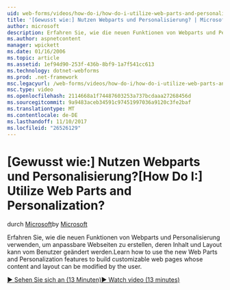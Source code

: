 ```yaml
---
uid: web-forms/videos/how-do-i/how-do-i-utilize-web-parts-and-personalization
title: '[Gewusst wie:] Nutzen Webparts und Personalisierung? | Microsoft-Dokumentation'
author: microsoft
description: Erfahren Sie, wie die neuen Funktionen von Webparts und Personalisierung verwenden, um anpassbare Webseiten zu erstellen, deren Inhalt und Layout kann vom Benutzer geändert werden.
ms.author: aspnetcontent
manager: wpickett
ms.date: 01/16/2006
ms.topic: article
ms.assetid: 1ef94d90-253f-436b-8bf9-1a7f541cc613
ms.technology: dotnet-webforms
ms.prod: .net-framework
msc.legacyurl: /web-forms/videos/how-do-i/how-do-i-utilize-web-parts-and-personalization
msc.type: video
ms.openlocfilehash: 2114668a1f74487603253a737bcdaaa27268456d
ms.sourcegitcommit: 9a9483aceb34591c97451997036a9120c3fe2baf
ms.translationtype: MT
ms.contentlocale: de-DE
ms.lasthandoff: 11/10/2017
ms.locfileid: "26526129"
---
```

<a name="how-do-i-utilize-web-parts-and-personalization"></a><span data-ttu-id="56920-104">[Gewusst wie:] Nutzen Webparts und Personalisierung?</span><span class="sxs-lookup"><span data-stu-id="56920-104">[How Do I:] Utilize Web Parts and Personalization?</span></span>
====================
<span data-ttu-id="56920-105">durch [Microsoft](https://github.com/microsoft)</span><span class="sxs-lookup"><span data-stu-id="56920-105">by [Microsoft](https://github.com/microsoft)</span></span>

<span data-ttu-id="56920-106">Erfahren Sie, wie die neuen Funktionen von Webparts und Personalisierung verwenden, um anpassbare Webseiten zu erstellen, deren Inhalt und Layout kann vom Benutzer geändert werden.</span><span class="sxs-lookup"><span data-stu-id="56920-106">Learn how to use the new Web Parts and Personalization features to build customizable web pages whose content and layout can be modified by the user.</span></span>

[<span data-ttu-id="56920-107">&#9654; Sehen Sie sich an (13 Minuten)</span><span class="sxs-lookup"><span data-stu-id="56920-107">&#9654; Watch video (13 minutes)</span></span>](https://channel9.msdn.com/Blogs/ASP-NET-Site-Videos/how-do-i-utilize-web-parts-and-personalization)
